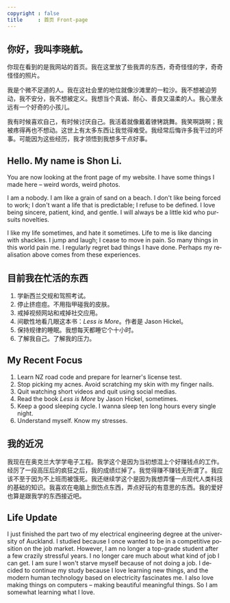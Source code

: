 ```yaml
---
copyright : false
title     : 首页 Front-page
---
```

## 你好，我叫李晓航。

你现在看到的是我网站的首页。我在这里放了些我弄的东西，奇奇怪怪的字，奇奇怪怪的照片。

我是个微不足道的人。我在这社会里的地位就像沙滩里的一粒沙。我不想被迫劳动，我不安分，我不想被定义。我想当个真诚、耐心、善良又温柔的人。我心里永远有一个好奇的小孩儿。

我有时候喜欢自己，有时候讨厌自己。我活着就像戴着镣铐跳舞。我笑啊跳啊；我被疼得再也不想动。这世上有太多东西让我觉得难受。我经常后悔许多我干过的坏事。可能因为这些经历，我才领悟到我想多干点好事。

<h2 lang="en">Hello. My name is Shon Li.</h2>

<p lang="en">You are now looking at the front page of my website. I have some things I made here – weird words, weird photos.</p>

<p lang="en">I am a nobody. I am like a grain of sand on a beach. I don't like being forced to work; I don't want a life that is predictable; I refuse to be defined. I love being sincere, patient, kind, and gentle. I will always be a little kid who pursuits novelties.</p>

<p lang="en">I like my life sometimes, and hate it sometimes. Life to me is like dancing with shackles. I jump and laugh; I cease to move in pain. So many things in this world pain me. I regularly regret bad things I have done. Perhaps my realisation above comes from these experiences.</p>

## 目前我在忙活的东西

1. 学新西兰交规和驾照考试。
2. 停止挤痘痘。不用指甲碰我的皮肤。
3. 戒掉视频网站和戒掉社交应用。
4. 间歇性地看几眼这本书：<i lang="en">Less is More</i>。作者是 <span lang="en">Jason Hickel</span>。
5. 保持规律的睡眠。我想每天都睡它个十小时。
6. 了解我自己。了解我的压力。

<h2 lang="en">My Recent Focus</h2>
<ol>
<li  lang="en">
  Learn NZ road code and prepare for learner's license test.
</li>
<li  lang="en">
  Stop picking my acnes. Avoid scratching my skin with my finger nails.
</li>
<li  lang="en">
  Quit watching short videos and quit using social medias.
</li>
<li  lang="en">
  Read the book <i>Less is More</i> by Jason Hickel, sometimes.
</li>
<li  lang="en">
  Keep a good sleeping cycle. I wanna sleep ten long hours every single night.
</li>
<li  lang="en">
  Understand myself. Know my stresses.
</li>
</ol>

## 我的近况

我现在在奥克兰大学学电子工程。我学这个是因为当初想混上个好赚钱点的工作。经厉了一段高压后的疯狂之后，我的成绩烂掉了。我觉得赚不赚钱无所谓了。我应该不至于因为不上班而被饿死。我还继续学这个是因为我想弄懂一点现代人类科技的基础的知识。我喜欢在电脑上捯饬点东西，弄点好玩的有意思的东西。我的爱好也算是跟我学的东西接近吧。

<h2 lang="en">Life Update</h2>

<p lang="en">I just finished the part two of my electrical engineering degree at the university of Auckland. I studied because I once wanted to be in a competitive position on the job market. However, I am no longer a top-grade student after a few crazily stressful years. I no longer care much about what kind of job I can get. I am sure I won't starve myself because of not doing a job. I decided to continue my study because I love learning new things, and the modern human technology based on electricity fascinates me. I also love making things on computers – making beautiful meaningful things. So I am somewhat learning what I love.</p>